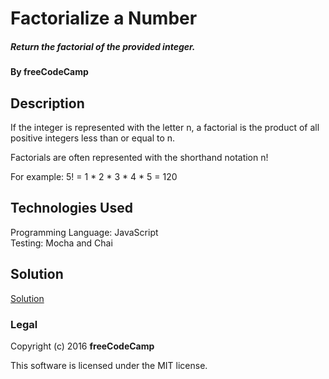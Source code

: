 # Factorialize a Number

##### Return the factorial of the provided integer.

#### By freeCodeCamp

## Description

If the integer is represented with the letter n, a factorial is the product of all positive integers less than or equal to n.

Factorials are often represented with the shorthand notation n!

For example: 5! = 1 * 2 * 3 * 4 * 5 = 120

## Technologies Used

Programming Language: JavaScript  
Testing: Mocha and Chai

## Solution

[Solution](https://github.com/SonyaMoisset/CODECAMP-freeCodeCamp/tree/master/Basic-Algorithm-Scripting/Factorialize-a-Number/solution)

### Legal

Copyright (c) 2016 **freeCodeCamp**

This software is licensed under the MIT license.
